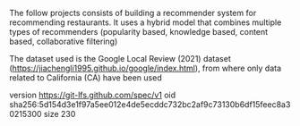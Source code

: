 The follow projects consists of building a recommender system for recommending restaurants. It uses a hybrid model that combines multiple types of recommenders (popularity based, knowledge based, content based, collaborative filtering)

The dataset used is the Google Local Review (2021) dataset (https://jiachengli1995.github.io/google/index.html), from where only data related to California (CA) have been used


version https://git-lfs.github.com/spec/v1
oid sha256:5d154d3e1f97a5ee012e4de5ecddc732bc2af9c73130b6df15feec8a30215300
size 230
